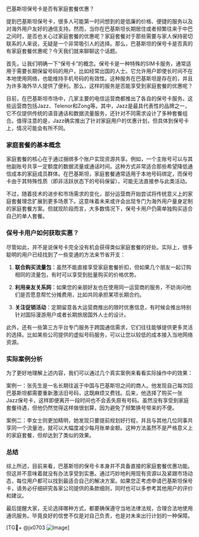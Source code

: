 巴基斯坦保号卡是否有家庭套餐优惠？

提到巴基斯坦保号卡，很多人可能第一时间想到的是低廉的价格、便捷的服务以及对海外用户友好的通信支持。然而，当你在巴基斯坦长期居住或者频繁往来于中巴之间时，是否也关心过家庭套餐的优惠呢？家庭套餐对于那些需要与家人保持密切联系的人来说，无疑是一个非常吸引人的选择。那么，巴基斯坦的保号卡是否真的有家庭套餐优惠呢？今天我们就来聊聊这个话题。

首先，让我们明确一下“保号卡”的概念。保号卡是一种特殊的SIM卡服务，通常适用于需要长期保留号码的用户，比如经常出国的人士。它允许用户即使长时间不在本地使用网络，也能维持手机号码的有效性。这种服务在巴基斯坦是存在的，并且为许多海外华人提供了便利。那么，这样的服务是否能享受到家庭套餐的优惠呢？

目前，在巴基斯坦市场中，几家主要的电信运营商都推出了各自的保号卡服务。这些运营商包括Jazz、Telenor和Zong等。其中，Jazz是最具代表性的品牌之一，它不仅提供传统的语音通话和数据流量服务，还针对不同需求设计了多种套餐组合。值得注意的是，Jazz确实推出了针对家庭用户的优惠计划，但具体到保号卡上，情况可能会有所不同。

### 家庭套餐的基本概念

家庭套餐的核心在于通过捆绑多个账户实现资源共享。例如，一个主账号可以与其他副账号共享一定额度的数据流量或通话时间。这种方式非常适合那些希望降低通信成本的家庭成员群体。在巴基斯坦，家庭套餐通常适用于本地号码绑定，而保号卡由于其特殊性质（即非活跃状态下的号码保留），可能无法直接参与此类活动。

不过，随着技术的进步和市场需求的变化，部分运营商开始尝试将传统意义上的家庭套餐理念扩展到更多场景下。这意味着未来或许会出现专门为海外用户量身定制的家庭套餐方案。但就现阶段而言，大多数情况下，保号卡用户仍需单独购买适合自己的单人套餐。

### 保号卡用户如何获取实惠？

尽管如此，并不是说保号卡完全没有机会获得类似家庭套餐的好处。实际上，很多聪明的用户已经找到了一些变通的方法来节省开支：

1. **联合购买流量包**：虽然不能直接享受家庭套餐折扣，但如果几个朋友一起订购相同的流量包，有时可以享受到批量购买的价格优势。
   
2. **利用亲友关系网**：如果您的亲朋好友也在使用同一运营商的服务，不妨询问他们是否愿意帮忙分摊费用，比如共同承担某项长期合约。
   
3. **关注促销活动**：定期留意各大运营商推出的限时优惠信息，有时候会推出特别针对国际漫游用户或者长期旅居国外人士的设计。

此外，还有一些第三方平台专门服务于跨国通信需求，它们往往能够提供更多灵活的选择。比如某些公司提供的虚拟号码服务，可以让您以较低的成本接入当地网络资源。

### 实际案例分析

为了更好地理解上述内容，我们可以通过几个真实案例来看看实际操作中的效果：

案例一：张先生是一名长期往返于中国与巴基斯坦之间的商人。他发现自己每次回巴基斯坦都需要重新激活旧号码，这既麻烦又费钱。后来，他选择了购买一张Jazz保号卡，这样即便离开一段时间也不会丢失原有号码。虽然没有享受到家庭套餐待遇，但他仍然觉得这样做很划算，因为避免了频繁换号带来的不便。

案例二：李女士则更加精明，她发现只要提前规划好行程，并且与其他几位同事共享同一个流量池，就可以大幅度减少每月账单金额。这种方法虽然不是严格意义上的家庭套餐，但却达到了类似的效果。

### 总结

综上所述，目前来看，巴基斯坦的保号卡本身并不具备直接的家庭套餐优惠功能。但这并不意味着就没有办法享受到实惠。通过巧妙地利用现有资源以及紧跟市场动态，每位用户都可以找到最适合自己的解决方案。如果您正考虑申请巴基斯坦保号卡，请务必仔细研究各家公司提供的条款细则，同时也可以多参考其他用户的评价和建议。

最后提醒大家，无论选择哪种方式，都要确保遵守当地法律法规，合理合法地使用通讯服务。毕竟良好的信誉不仅是对自己负责，也是对未来出行计划的一种保障。

[TG💪+ @jx0703 ![Image](https://github.com/user-attachments/assets/dbca1d08-cadb-493c-b0ec-ad6f7a83f270)]